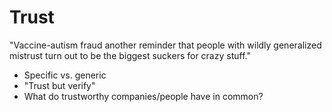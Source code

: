 # Trust

"Vaccine-autism fraud another reminder that people with wildly generalized mistrust turn out to be the biggest suckers for crazy stuff."


* Specific vs. generic
* "Trust but verify"
* What do trustworthy companies/people have in common?